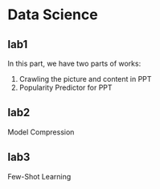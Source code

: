 # Data Science
## lab1
In this part, we have two parts of works:
1. Crawling the picture and content in PPT
2. Popularity Predictor for PPT

## lab2
Model Compression

## lab3 
Few-Shot Learning

